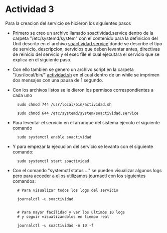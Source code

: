 # Actividad 3

Para la creacion del servicio se hicieron los siguientes pasos

- Primero se creo un archivo llamado soactividad.service dentro de la carpeta "/etc/systemd/system" con el contenido para la definicion del Unit descrito en el archivo [soactividad.service](https://github.com/rodrigo-rodas-126/so1_actividades_201906053/blob/main/actividad3/soactividad.service) donde se describe el tipo de servicio, descripcion, servicios que deben levantar antes, directivas de reinicio del servicio y el exec file el cual ejecutara el servicio que se explica en el siguiente paso.

- Con ello tambien se genero un archivo script en la carpeta "/usr/local/bin/" [actividad.sh](https://github.com/rodrigo-rodas-126/so1_actividades_201906053/blob/main/actividad3/actividad.sh) en el cual dentro de un while se imprimen dos mensajes con una pausa de 1 segundo.

- Con los archivos listos se le dieron los permisos correspondientes a cada uno

        sudo chmod 744 /usr/local/bin/actividad.sh

        sudo chmod 644 /etc/systemd/system/soactividad.service

- Para leventar el servicio en el arranque del sistema ejecuto el siguiente comando

        sudo systemctl enable soactividad

- Y para empezar la ejecucion del servicio se levanto con el siguiente comando:

        sudo systemctl start soactividad

- Con el comando "systemctl status ..." se pueden visualizar algunos logs pero para acceder a ellos utilizamos journactl con los siguientes comandos:

        # Para visualizar todos los logs del servicio

        journalctl -u soactividad


        # Para mayor facilidad y ver los ultimos 10 logs 
        # y seguir visualizandolos en tiempo real
        
        journalctl -u soactividad -n 10 -f
